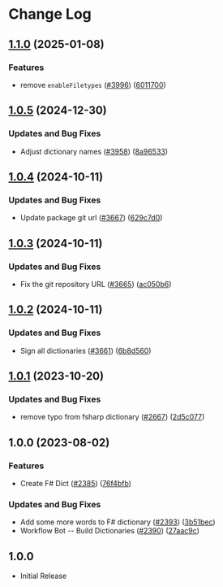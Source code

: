 # Change Log

## [1.1.0](https://github.com/khulnasoft/codetypo/compare/@codetypo/dict-fsharp@1.0.5...@codetypo/dict-fsharp@1.1.0) (2025-01-08)


### Features

* remove `enableFiletypes` ([#3996](https://github.com/khulnasoft/codetypo/issues/3996)) ([6011700](https://github.com/khulnasoft/codetypo/commit/6011700cc2d90edd2048f293fe2235b6212a805a))

## [1.0.5](https://github.com/khulnasoft/codetypo/compare/@codetypo/dict-fsharp@1.0.4...@codetypo/dict-fsharp@1.0.5) (2024-12-30)


### Updates and Bug Fixes

* Adjust dictionary names ([#3958](https://github.com/khulnasoft/codetypo/issues/3958)) ([8a96533](https://github.com/khulnasoft/codetypo/commit/8a96533bec21280103740868b81559437c413501))

## [1.0.4](https://github.com/khulnasoft/codetypo/compare/@codetypo/dict-fsharp@1.0.3...@codetypo/dict-fsharp@1.0.4) (2024-10-11)


### Updates and Bug Fixes

* Update package git url ([#3667](https://github.com/khulnasoft/codetypo/issues/3667)) ([629c7d0](https://github.com/khulnasoft/codetypo/commit/629c7d0a5e1bacad1d3874b1f8372edc3494ef97))

## [1.0.3](https://github.com/khulnasoft/codetypo/compare/@codetypo/dict-fsharp@1.0.2...@codetypo/dict-fsharp@1.0.3) (2024-10-11)


### Updates and Bug Fixes

* Fix the git repository URL ([#3665](https://github.com/khulnasoft/codetypo/issues/3665)) ([ac050b6](https://github.com/khulnasoft/codetypo/commit/ac050b697d57820109995e92fac5ccc32ced1723))

## [1.0.2](https://github.com/khulnasoft/codetypo/compare/@codetypo/dict-fsharp@1.0.1...@codetypo/dict-fsharp@1.0.2) (2024-10-11)


### Updates and Bug Fixes

* Sign all dictionaries ([#3661](https://github.com/khulnasoft/codetypo/issues/3661)) ([6b8d560](https://github.com/khulnasoft/codetypo/commit/6b8d560cf51a593458ce42bca415859f872cfc97))

## [1.0.1](https://github.com/khulnasoft/codetypo/compare/@codetypo/dict-fsharp@1.0.0...@codetypo/dict-fsharp@1.0.1) (2023-10-20)


### Updates and Bug Fixes

* remove typo from fsharp dictionary ([#2667](https://github.com/khulnasoft/codetypo/issues/2667)) ([2d5c077](https://github.com/khulnasoft/codetypo/commit/2d5c0770f9fa7f712ca8b70d181c25768d30f909))

## 1.0.0 (2023-08-02)


### Features

* Create F# Dict ([#2385](https://github.com/khulnasoft/codetypo/issues/2385)) ([76f4bfb](https://github.com/khulnasoft/codetypo/commit/76f4bfbb1cebb25d2ac34958117589fc99cc098e))


### Updates and Bug Fixes

* Add some more words to F# dictionary ([#2393](https://github.com/khulnasoft/codetypo/issues/2393)) ([3b51bec](https://github.com/khulnasoft/codetypo/commit/3b51bec973cd356c3c1f4d6096a55c7a9414548b))
* Workflow Bot -- Build Dictionaries ([#2390](https://github.com/khulnasoft/codetypo/issues/2390)) ([27aac9c](https://github.com/khulnasoft/codetypo/commit/27aac9c0835a1e3e4b22d634e52939e5647eb0be))

## 1.0.0

- Initial Release
